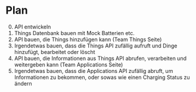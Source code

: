 # Plan
0. API entwickeln
1. Things Datenbank bauen mit Mock Batterien etc.
2. API bauen, die Things hinzufügen kann (Team Things Seite)
3. Irgendetwas bauen, dass die Things API zufällig aufruft und Dinge hinzufügt, bearbeitet oder löscht
4. API bauen, die Informationen aus Things API abrufen, verarbeiten und weitergeben kann (Team Applications Seite) 
5. Irgendetwas bauen, dass die Applications API zufällig abruft, um Informationen zu bekommen, oder sowas wie einen Charging Status zu ändern